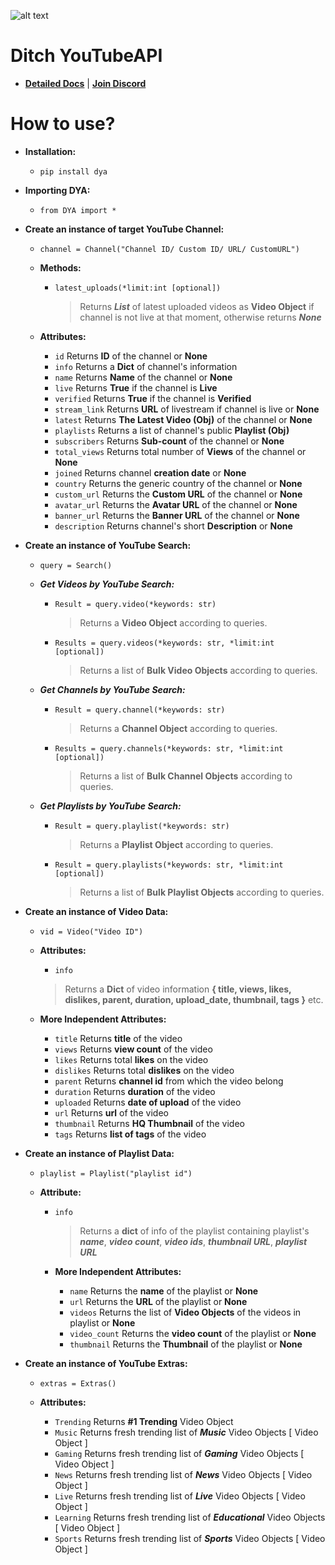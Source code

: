 ![alt text](https://raw.githubusercontent.com/jnsougata/Ditch-YouTubeAPI/main/additional/DYA%20(1).jpg)
# Ditch YouTubeAPI             
    
 - [**Detailed Docs**](https://verified.gitbook.io/dya-py/) | **[Join Discord](https://discord.gg/YAFGAaMrTC)**
    
# How to use?         
 - **Installation:**     
    - `pip install dya`  
    
 - **Importing DYA:**     
    - `from DYA import *`   
   
 - **Create an instance of target YouTube Channel:**     
   - `channel = Channel("Channel ID/ Custom ID/ URL/ CustomURL") `    
            
   - **Methods:**
      - `latest_uploads(*limit:int [optional])`       
           > Returns ***List*** of latest uploaded videos as **Video Object** if channel is not live at that moment, otherwise returns ***None***
   - **Attributes:** 
     - `id` Returns **ID** of the channel or **None**
     - `info` Returns a **Dict** of channel's information
     - `name` Returns **Name** of the channel or **None**
     - `live` Returns **True** if the channel is **Live**
     - `verified` Returns **True** if the channel is **Verified**
     - `stream_link` Returns **URL** of livestream if channel is live or **None** 
     - `latest` Returns **The Latest Video (Obj)** of the channel or **None**
     - `playlists` Returns a list of channel's public **Playlist (Obj)**
     - `subscribers` Returns **Sub-count** of the channel or **None**        
     - `total_views` Returns total number of **Views** of the channel or **None**           
     - `joined` Returns channel **creation date** or **None**       
     - `country` Returns the generic country of the channel or **None**      
     - `custom_url` Returns the **Custom URL** of the channel or **None**
     - `avatar_url` Returns the **Avatar URL** of the channel or **None**       
     - `banner_url` Returns the **Banner URL** of the channel or **None**  
     - `description` Returns channel's short **Description** or **None**
 - **Create an instance of YouTube Search:**          
   - `query = Search()`    
	
    - ***Get Videos by YouTube Search:***       
       - `Result = query.video(*keywords: str)`   
		       
           > Returns a **Video Object** according to queries. 
			     
        - `Results = query.videos(*keywords: str, *limit:int [optional])`   
		        
           > Returns a list of **Bulk Video Objects** according to queries.    
           
    - ***Get Channels by YouTube Search:***    
       
       - `Result = query.channel(*keywords: str)`          
            > Returns a **Channel Object** according to queries.     
		  
        - `Results = query.channels(*keywords: str, *limit:int [optional])`          
	 
           > Returns a list of **Bulk Channel Objects** according to queries.    
           
    - ***Get Playlists by YouTube Search:***     
       - `Result = query.playlist(*keywords: str)`          
            > Returns a **Playlist Object** according to queries. 
		 
       - `Result = query.playlists(*keywords: str, *limit:int [optional])`
           > Returns a list of **Bulk Playlist Objects** according to queries. 
		 
 - **Create an instance of Video Data:**    
   - `vid = Video("Video ID")`    
    - **Attributes:**     
       - `info`     
        > Returns a **Dict** of video information **{ title, views, likes, dislikes, parent, duration, upload_date, thumbnail, tags }** etc.      
      
    - **More Independent Attributes:**          
        - `title`  Returns **title** of the video          
        - `views`  Returns **view count** of the video          
        - `likes`  Returns total **likes** on the video          
        - `dislikes`  Returns total **dislikes** on the video          
        - `parent`  Returns **channel id** from which the video belong          
        - `duration`  Returns **duration** of the video          
        - `uploaded`  Returns **date of upload** of the video                   
        - `url` Returns **url** of the video    
        - `thumbnail`  Returns **HQ Thumbnail** of the video  
        - `tags`  Returns **list of tags** of the video       
 - **Create an instance of Playlist Data:**  
  
   - `playlist = Playlist("playlist id")`
  
   - **Attribute:**
   
      - `info`   
         > Returns a **dict** of info of the playlist containing playlist's ***name***, ***video count***, ***video ids***, ***thumbnail URL***, ***playlist URL***  
			
      - **More Independent Attributes:**
        - `name`  Returns the **name** of the playlist or **None**  
        - `url`  Returns the **URL** of the playlist or **None**
        - `videos`  Returns the list of **Video Objects** of the videos in playlist or **None**
        - `video_count`  Returns the **video count** of the playlist or **None**  
        - `thumbnail`  Returns the **Thumbnail** of the playlist or **None**  
    
 - **Create an instance of YouTube Extras:**    
    - `extras = Extras()`    
      
    - **Attributes:**    
       - `Trending`  Returns **#1 Trending** Video Object    
       - `Music`  Returns fresh trending list of ***Music*** Video Objects [ Video Object ]    
       - `Gaming`  Returns fresh trending list of ***Gaming*** Video Objects [ Video Object ]    
       - `News`  Returns fresh trending list of ***News*** Video Objects [ Video Object ]    
       - `Live`  Returns fresh trending list of ***Live*** Video Objects [ Video Object ]    
       - `Learning`  Returns fresh trending list of ***Educational*** Video Objects [ Video Object ]    
       - `Sports`  Returns fresh trending list of ***Sports*** Video Objects [ Video Object ]
